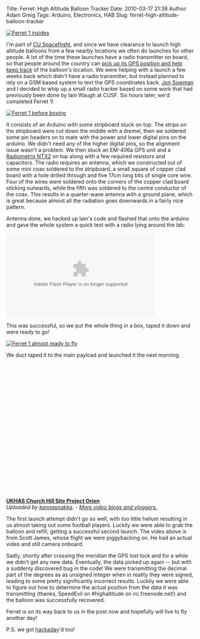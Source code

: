 Title: Ferret: High Altitude Balloon Tracker
Date: 2010-03-17 21:38
Author: Adam Greig
Tags: Arduino, Electronics, HAB
Slug: ferret-high-altitude-balloon-tracker

<a href="http://www.flickr.com/photos/randomskk/4414040518/" title="Ferret 1 insides"><img src="http://farm3.staticflickr.com/2725/4414040518_16f001f3ae.jpg" alt="Ferret 1 insides" /></a>

I'm part of [CU Spaceflight][], and since we have clearance to launch
high altitude balloons from a few nearby locations we often do launches
for other people. A lot of the time these launches have a radio
transmitter on board, so that people around the country can [pick up its
GPS position and help keep track][] of the balloon's location. We were
helping with a launch a few weeks back which didn't have a radio
transmitter, but instead planned to rely on a GSM based system to text
the GPS coordinates back. [Jon Sowman][] and I decided to whip up a
small radio tracker based on some work that had previously been done by
Iain Waugh at CUSF. Six hours later, we'd completed Ferret 1!

<a href="http://www.flickr.com/photos/randomskk/4414039650/" title="Ferret 1 before boxing"><img src="http://farm3.staticflickr.com/2749/4414039650_e30c16dcf1.jpg" alt="Ferret 1 before boxing" /></a>

It consists of an Arduino with some stripboard stuck on top. The strips
on the stripboard were cut down the middle with a dremel, then we
soldered some pin headers on to mate with the power and lower digital
pins on the arduino. We didn't need any of the higher digital pins, so
the alignment issue wasn't a problem. We then stuck an EM-406a GPS unit
and a [Radiometrix NTX2][] on top along with a few required resistors
and capacitors. The radio requires an antenna, which we constructed out
of some mini coax soldered to the stripboard, a small square of copper
clad board with a hole drilled through and five 17cm long bits of single
core wire. Four of the wires were soldered onto the corners of the
copper clad board sticking outwards, while the fifth was soldered to the
centre conductor of the coax. This results in a quarter-wave antenna
with a ground plane, which is great because almost all the radiation
goes downwards in a fairly nice pattern.

Antenna done, we hacked up Iain's code and flashed that onto the arduino
and gave the whole system a quick test with a radio lying around the
lab:

<object classid="clsid:d27cdb6e-ae6d-11cf-96b8-444553540000" width="400" height="225" codebase="http://download.macromedia.com/pub/shockwave/cabs/flash/swflash.cab#version=6,0,40,0"><param name="data" value="http://www.flickr.com/apps/video/stewart.swf?v=71377"></param><param name="flashvars" value="intl_lang=en-us&amp;photo_secret=08fe2449a9&amp;photo_id=4414453230&amp;flickr_show_info_box=true&amp;hd_default=false"></param><param name="bgcolor" value="#000000"></param><param name="allowFullScreen" value="true"></param><param name="src" value="http://www.flickr.com/apps/video/stewart.swf?v=71377"></param><param name="allowfullscreen" value="true"></param><embed type="application/x-shockwave-flash" width="400" height="225" src="http://www.flickr.com/apps/video/stewart.swf?v=71377" allowfullscreen="true" bgcolor="#000000" flashvars="intl_lang=en-us&amp;photo_secret=08fe2449a9&amp;photo_id=4414453230&amp;flickr_show_info_box=true&amp;hd_default=false" data="http://www.flickr.com/apps/video/stewart.swf?v=71377"></embed></object>

This was successful, so we put the whole thing in a box, taped it down
and were ready to go!

<a href="http://www.flickr.com/photos/randomskk/4413279333/" title="Ferret 1 almost ready to fly"><img src="http://farm5.staticflickr.com/4011/4413279333_40b8397eb8.jpg" alt="Ferret 1 almost ready to fly" /></a>

We duct taped it to the main payload and launched it the next morning.

<object classid="clsid:d27cdb6e-ae6d-11cf-96b8-444553540000" width="480" height="360" codebase="http://download.macromedia.com/pub/shockwave/cabs/flash/swflash.cab#version=6,0,40,0"><param name="allowFullScreen" value="true"></param><param name="allowScriptAccess" value="always"></param><param name="src" value="http://www.dailymotion.com/swf/video/xchspy"></param><param name="allowfullscreen" value="true"></param><embed type="application/x-shockwave-flash" width="480" height="360" src="http://www.dailymotion.com/swf/video/xchspy" allowscriptaccess="always" allowfullscreen="true"></embed></object>  
**[UKHAS Church Hill Site Project Orion][]**  
*Uploaded by [kannasnakka][]. - [More video blogs and vloggers.][]*

The first launch attempt didn't go so well, with too little helium
resulting in us almost taking out some football players. Luckily we were
able to grab the balloon and refill, getting a successful second launch.
The video above is from Scott James, whose flight we were piggybacking
on. He had an actual video and still camera onboard.

Sadly, shortly after crossing the meridian the GPS lost lock and for a
while we didn't get any new data. Eventually, the data picked up again
-- but with a suddenly discovered bug in the code! We were transmitting
the decimal part of the degrees as as unsigned integer when in reality
they were signed, leading to some pretty significantly incorrect
results. Luckily we were able to figure out how to determine the actual
position from the data it was transmitting (thanks, SpeedEvil on
\#highaltitude on irc.freenode.net!) and the balloon was successfully
recovered.

Ferret is on its way back to us in the post now and hopefully will live
to fly another day!

P.S. we got [hackaday][]'d too!

  [CU Spaceflight]: http://www.srcf.ucam.org/~cuspaceflight/
  [pick up its GPS position and help keep track]: http://ukhas.org.uk/guides:tracking_guide
  [Jon Sowman]: http://www.hexoc.com/wb/pages/ferret.php
  [Radiometrix NTX2]: http://www.radiometrix.co.uk/products/ntx2nrx2.htm
  [UKHAS Church Hill Site Project Orion]: http://www.dailymotion.com/video/xchspy_ukhas-church-hill-site-project-orio_webcam
  [kannasnakka]: http://www.dailymotion.com/kannasnakka
  [More video blogs and vloggers.]: http://www.dailymotion.com/gb/channel/webcam
  [hackaday]: http://hackaday.com/2010/03/17/arduino-balloon-tracking/
